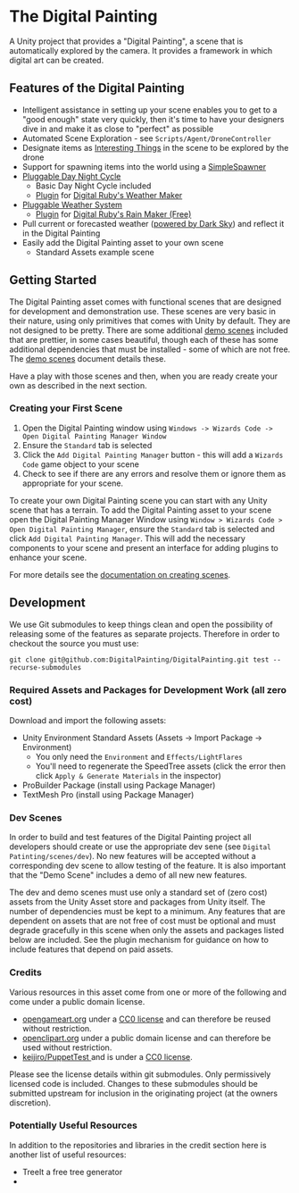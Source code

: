 # The Digital Painting

A Unity project that provides a "Digital Painting", a scene that is automatically explored by the camera. It provides a framework in which digital art can be created.

## Features of the Digital Painting

  * Intelligent assistance in setting up your scene enables you to get to a "good enough" state very quickly, then it's time to have your designers dive in and make it as close to "perfect" as possible
  * Automated Scene Exploration - see `Scripts/Agent/DroneController`
  * Designate items as [Interesting Things](./Assets/Digital%20Painting/Docs/InterestingThings.md) in the scene to be explored by the drone
  * Support for spawning items into the world using a [SimpleSpawner](./Assets/Digital%20Painting/Docs/SpawnableObjects.md)
  * [Pluggable Day Night Cycle](./Assets/Digital%20Painting/Docs/DayNightCycle.md)
    * Basic Day Night Cycle included
    * [Plugin](https://github.com/DigitalPainting/WeatherMakerPlugin) for [Digital Ruby's Weather Maker](https://assetstore.unity.com/packages/tools/particles-effects/weather-maker-sky-weather-water-volumetric-clouds-and-light-60955) 
  * [Pluggable Weather System](./Assets/Digital%20Painting/Docs/Weather.md)
    * [Plugin](https://github.com/DigitalPainting/RainMakerPlugin) for [Digital Ruby's Rain Maker (Free)](https://assetstore.unity.com/packages/vfx/particles/environment/rain-maker-2d-and-3d-rain-particle-system-for-unity-34938)
  * Pull current or forecasted weather ([powered by Dark Sky](https://darksky.net/poweredby/)) and reflect it in the Digital Painting
  * Easily add the Digital Painting asset to your own scene
    * Standard Assets example scene

## Getting Started

The Digital Painting asset comes with functional scenes that are designed for development and demonstration use. These scenes are very basic in their nature, using only primitives that comes with Unity by default. They are not designed to be pretty. There are some additional [demo scenes](./Assets/Digital%20Painting/Plugins/Scenes/README.md) included that are prettier, in some cases beautiful, though each of these has some additional dependencies that must be installed - some of which are not free. The [demo scenes](./Assets/Digital%20Painting/Plugins/Scenes/README.md) document details these.

Have a play with those scenes and then, when you are ready create your own as described in the next section.

### Creating your First Scene

1. Open the Digital Painting window using `Windows -> Wizards Code -> Open Digital Painting Manager Window`
2. Ensure the `Standard` tab is selected
3. Click the `Add Digital Painting Manager` button - this will add a `Wizards Code` game object to your scene
3. Check to see if there are any errors and resolve them or ignore them as appropriate for your scene.

To create your own Digital Painting scene you can start with any Unity scene that has a terrain. To add the Digital Painting asset to your scene open the Digital Painting Manager Window using `Window > Wizards Code > Open Digital Painting Manager`, ensure the `Standard` tab is selected and click `Add Digital Painting Manager`. This will add the necessary components to your scene and present an interface for adding plugins to enhance your scene.

For more details see the [documentation on creating scenes](./Assets/Digital%20Painting/Docs/CreatingAScene.md).

## Development

We use Git submodules to keep things clean and open the possibility of releasing some of the features as separate projects. Therefore in order to checkout the source you must use:

`git clone git@github.com:DigitalPainting/DigitalPainting.git test --recurse-submodules`

### Required Assets and Packages for Development Work (all zero cost)

Download and import the following assets:

  * Unity Environment Standard Assets (Assets -> Import Package -> Environment)
    * You only need the `Environment` and `Effects/LightFlares`
    * You'll need to regenerate the SpeedTree assets (click the error then click `Apply & Generate Materials` in the inspector)
  * ProBuilder Package (install using Package Manager)
  * TextMesh Pro  (install using Package Manager)

### Dev Scenes

In order to build and test features of the Digital Painting project all developers should create
or use the appropriate dev sene (see `Digital Patinting/scenes/dev`). No new features will be accepted without a
corresponding dev scene to allow testing of the feature. It is also important that the "Demo Scene" 
includes a demo of all new new features. 

The dev and demo scenes must use only a standard set of (zero cost) 
assets from the Unity Asset store and packages from Unity itself. The number of dependencies must be kept to a minimum.
Any features that are dependent on assets that are not free of cost must be optional and must degrade gracefully in this scene when 
only the assets and packages listed below are included. See the plugin mechanism for guidance on how to include features that
depend on paid assets.

### Credits

Various resources in this asset come from one or more of the following and come under a public domain license.

  * [opengameart.org](https://opengameart.org/textures/all) under a [CC0 license](https://creativecommons.org/share-your-work/public-domain/) and can therefore be reused without restriction. 
  * [openclipart.org](https://openclipart.org) under a public domain license and can therefore be used without restriction.
  * [keijiro/PuppetTest ](https://github.com/keijiro/PuppetTest) and is under a [CC0 license](https://creativecommons.org/share-your-work/public-domain/).

Please see the license details within git submodules. Only permissively licensed code is included. Changes to these submodules should be submitted upstream for inclusion in the originating project (at the owners discretion).

### Potentially Useful Resources

In addition to the repositories and libraries in the credit section here is another list of useful resources:

  * TreeIt a free tree generator
  * 





